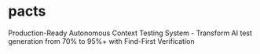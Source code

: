 # pacts
Production-Ready Autonomous Context Testing System - Transform AI test generation from 70% to 95%+ with Find-First Verification

